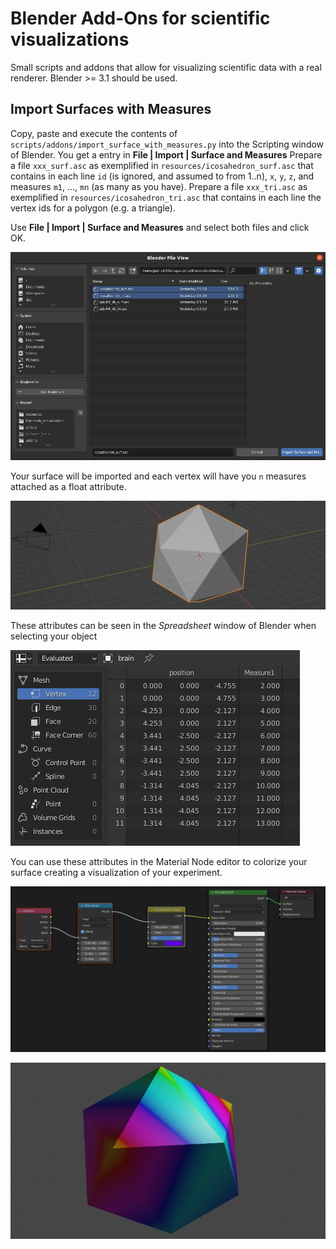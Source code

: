# Blender Add-Ons for scientific visualizations

Small scripts and addons that allow for visualizing scientific data with a real renderer. Blender >= 3.1 should be used. 

## Import Surfaces with Measures

Copy, paste and execute the contents of `scripts/addons/import_surface_with_measures.py` into the Scripting window of 
Blender. You get a entry in **File | Import | Surface and Measures** 
Prepare a file `xxx_surf.asc` as exemplified in `resources/icosahedron_surf.asc` that contains in each line `id`
(is ignored, and assumed to from 1..n), `x`, `y`, `z`, and measures `m1`, ..., `mn` (as many as you have).
Prepare a file `xxx_tri.asc` as exemplified in `resources/icosahedron_tri.asc` that contains in each line the
vertex ids for a polygon (e.g. a triangle).

Use **File | Import | Surface and Measures** and select both files and click OK.

![](resources/step01.png)

Your surface will be imported and each vertex will have you `n` measures attached as a float attribute.

![](resources/step02.png)

These attributes can be seen in the _Spreadsheet_ window of Blender when selecting your object

![](resources/step03.png)

You can use these attributes in the Material Node editor to colorize your surface creating a visualization of your experiment.

![](resources/step04.png)

![](resources/step05.png)



